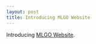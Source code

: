 ```yaml
---
layout: post
title: Introducing MLGO Website
---
```


Introducing [MLGO Website](https://google.github.io/ml-compiler-opt).